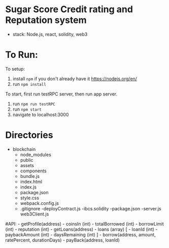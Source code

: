 # Sugar Score Credit rating and Reputation system

- stack: Node.js, react, solidity, web3


# To Run:

To setup:
1. install `npm` if you don't already have it https://nodejs.org/en/
2. run `npm install`

To start, first run testRPC server, then run app server.

1. run `npm run testRPC`
2. run `npm start`
3. navigate to localhost:3000


# Directories

- blockchain
  - node_modules
  - public
   - assets
   - components
   - bundle.js
   - index.html
   - index.js
   - package.json
   - style.css
   - webpack.config.js
  - .gitignore
  -deployContract.js
  -ibcs.solidity
  -package.json
  -server.js
  web3Client.js


#API:
    - getProfile(address)
    - coinsIn (int)
    - totalBorrowed (int)
    - borrowLimit (int)
    - reputation (int)
    - getLoans(address)
    - loans (array)
      [
        - loanId (int)
        - paybackAmount (int)
        - daysRemaining (int)
      ]
    - borrow(address, amount, ratePercent, durationDays)
    - payBack(address, loanId)
